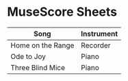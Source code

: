 # MuseScore Sheets

| Song | Instrument |
|----------|--------|
| Home on the Range | Recorder |
| Ode to Joy | Piano |
| Three Blind Mice | Piano |
